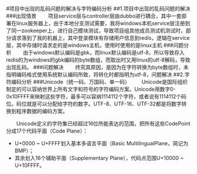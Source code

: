 #项目中出现的乱码问题的解决与字符编码分析
##1.项目中出现的乱码问题的解决
###出现情景
&emsp;&emsp;项目service层与controller层由dubbo进行耦合，其中一套部署在linux服务器上，由于本地分支测试需要，我将windows本机service层注册到了同一zookeeper上，进行自己模块测试，导致项目组其他成员测试机测试时，部分请求落到了我的机器上，其中登录模块有存储用户信息到redis，逻辑在service层，其中存储时请求走的是windows主机，使用时使用的是linux主机
###问题分析
&emsp;&emsp;由于windows默认编码是gbk，而linux默认编码是utf-8，所以导致存入redis的为windows的gbk编码的byte数组，而取出时又用linux的utf-8解码，导致出现乱码。
###问题解决
&emsp;&emsp;终究其原因，是因为在字符转换为byte数组时，未指明编码格式使用系统默认编码所致，将转化时都指明为utf-8，问题解决
##2.字符编码分析
###Unicode（统一码、万国码、单一码）
&emsp;&emsp;Unicode是国际组织制定的可以容纳世界上所有文字和符号的字符编码方案。Unicode用数字0-0x10FFFF来映射这些字符，最多可以容纳1114112个字符，或者说有1114112个码位。码位就是可以分配给字符的数字。UTF-8、UTF-16、UTF-32都是将数字转换到程序数据的编码方案。

&emsp;&emsp;Unicode定义的字符集已经超过16位所能表达的范围，把所有这些CodePoint分成17个代码平面（Code Plane）：

* U+0000 ~ U+FFFF划入基本多语言平面（Basic MultilingualPlane，简记为BMP）；
* 其余划入16个辅助平面（Supplementary Plane），代码点范围U+10000 ~ U+10FFFF。
###
